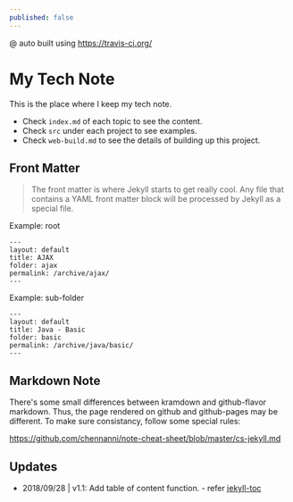 ```yaml
---
published: false
---
```


@ auto built using <https://travis-ci.org/>

# My Tech Note

This is the place where I keep my tech note. 
- Check `index.md` of each topic to see the content.
- Check `src` under each project to see examples.
- Check `web-build.md` to see the details of building up this project.

## Front Matter

> The front matter is where Jekyll starts to get really cool. 
Any file that contains a YAML front matter block will be processed by Jekyll as a special file.

Example: root

~~~
---
layout: default
title: AJAX
folder: ajax
permalink: /archive/ajax/
---
~~~

Example: sub-folder

~~~
---
layout: default
title: Java - Basic
folder: basic
permalink: /archive/java/basic/
---
~~~

## Markdown Note

There's some small differences between kramdown and github-flavor markdown. Thus, the page rendered on github and github-pages may be different. To make sure consistancy, follow some special rules: 

https://github.com/chennanni/note-cheat-sheet/blob/master/cs-jekyll.md

## Updates

- 2018/09/28 | v1.1: Add table of content function. - refer [jekyll-toc](https://github.com/allejo/jekyll-toc)

